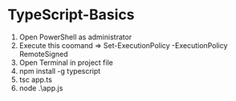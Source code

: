 # TypeScript-Basics  
1. Open PowerShell as administrator  
2. Execute this coomand => Set-ExecutionPolicy -ExecutionPolicy RemoteSigned  
3. Open Terminal in project file  
4. npm install -g typescript  
5. tsc app.ts  
6. node .\app.js
